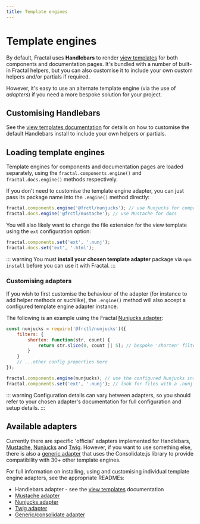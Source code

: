 ```yaml
---
title: Template engines
---
```


# Template engines

By default, Fractal uses **Handlebars** to render [view templates](../core-concepts/view-templates.html) for both components and documentation pages.
It's bundled with a number of built-in Fractal helpers, but you can also customise it to include your own custom helpers and/or partials if required.

However, it's easy to use an alternate template engine (via the use of _adapters_) if you need a more bespoke solution for your project.

## Customising Handlebars

See the [view templates documentation](../core-concepts/view-templates.html#using-handlebars) for details on how to customise the default Handlebars install to include your own helpers or partials.


## Loading template engines

Template engines for components and documentation pages are loaded separately, using the `fractal.components.engine()` and `fractal.docs.engine()` methods respectively.

If you don't need to customise the template engine adapter, you can just pass its package name into the `.engine()` method directly:

```js
fractal.components.engine('@frctl/nunjucks'); // use Nunjucks for components
fractal.docs.engine('@frctl/mustache'); // use Mustache for docs
```

You will also likely want to change the file extension for the view template using the `ext` configuration option:

```js
fractal.components.set('ext', '.nunj');
fractal.docs.set('ext', '.html');
```

::: warning
You must **install your chosen template adapter** package via `npm install` before you can use it with Fractal.
:::

### Customising adapters

If you wish to first customise the behaviour of the adapter (for instance to add helper methods or suchlike), the `.engine()` method will also accept a configured template engine adapter instance.

The following is an example using the Fractal [Nunjucks adapter](https://github.com/frctl/fractal/tree/main/packages/nunjucks):

```js
const nunjucks = require('@frctl/nunjucks')({
    filters: {
        shorten: function(str, count) {
            return str.slice(0, count || 5); // bespoke 'shorten' filter to use in view templates
        }
    }
    // ...other config properties here
});

fractal.components.engine(nunjucks); // use the configured Nunjucks instance for components
fractal.components.set('ext', '.nunj'); // look for files with a .nunj file extension
```

::: warning
Configuration details can vary between adapters, so you should refer to your chosen adapter's documentation for full configuration and setup details.
:::

## Available adapters

Currently there are specific 'official' adapters implemented for Handlebars, [Mustache](https://github.com/frctl/mustache), [Nunjucks](https://github.com/frctl/fractal/tree/main/packages/nunjucks) and [Twig](https://github.com/frctl/fractal/tree/main/packages/twig). However, if you want to use something else, there is also a [generic adapter](https://github.com/frctl/consolidate) that uses the Consolidate.js library to provide compatibility with 30+ other template engines.

For full information on installing, using and customising individual template engine adapters, see the appropriate READMEs:

* Handlebars adapter - see the [view templates](../core-concepts/view-templates.html) documentation
* [Mustache adapter](https://github.com/frctl/mustache)
* [Nunjucks adapter](https://github.com/frctl/fractal/tree/main/packages/nunjucks)
* [Twig adapter](https://github.com/frctl/fractal/tree/main/packages/twig)
* [Generic/consolidate adapter](https://github.com/frctl/consolidate)
